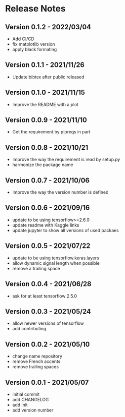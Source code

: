 # Release Notes

## Version 0.1.2 - 2022/03/04
* Add CI/CD
* fix matplotlib version
* apply black formating

## Version 0.1.1 - 2021/11/26
* Update bibtex after public released

## Version 0.1.0 - 2021/11/15
* Improve the README with a plot

## Version 0.0.9 - 2021/11/10
* Get the requirement by pipreqs in part

## Version 0.0.8 - 2021/10/21
* Improve the way the requirement is read by setup.py
* harmonize the package name

## Version 0.0.7 - 2021/10/06
* Improve the way the version number is defined

## Version 0.0.6 - 2021/09/16
* update to be using tensorflow>=2.6.0
* update readme with Kaggle links
* update jupyter to show all versions of used packaes

## Version 0.0.5 - 2021/07/22
* update to be using tensorflow.keras.layers
* allow dynamic signal length when possible
* remove a trailing space

## Version 0.0.4 - 2021/06/28
* ask for at least tensorflow 2.5.0

## Version 0.0.3 - 2021/05/24
* allow newer versions of tensorflow
* add contributing

## Version 0.0.2 - 2021/05/10
* change name repository
* remove French accents
* remove trailing spaces

## Version 0.0.1 - 2021/05/07
* initial commit
* add CHANGELOG
* add init
* add version number
